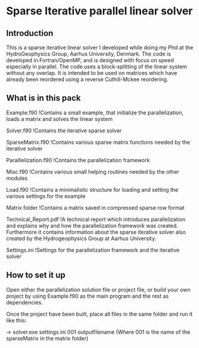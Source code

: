 # Sparse Iterative parallel linear solver

## Introduction

This is a sparse iterative linear solver I developed while doing my Phd at the HydroGeophysics Group, Aarhus University, Denmark.
The code is developed in Fortran/OpenMP, and is designed with focus on speed especially in parallel.
The code uses a block-splitting of the linear system without any overlap. 
It is intended to be used on matrices which have already been reordered using a reverse Cuthill-Mckee reordering.


## What is in this pack

Example.f90              !Contains a small example, that initialize the parallelization, loads a matrix and solves the linear system

Solver.f90               !Contains the iterative sparse solver 

SparseMatrix.f90         !Contains various sparse matrix functions needed by the iterative solver 

Paralllelization.f90     !Contains the parallelization framework

Misc.f90                 !Contains various small helping routines needed by the other modules   

Load.f90                 !Contains a minimalistic structure for loading and setting the various settings for the example

Matrix folder            !Contains a matrix saved in compressed sparse row format

Technical_Report.pdf     !A technical report which introduces parallelization and explains why and how the parallelization framework was created. Furthermore it contains information about the sparse iterative solver also created by the Hydrogeophysics Group at Aarhus University.

Settings.ini             !Settings for the parallelization framework and the iterative solver

## How to set it up

Open either the parallelization solution file or project file, or build your own project by using Example.f90 as the main program and the rest as dependencies.

Once the project have been built, place all files in the same folder and run it like this:

-> solver.exe settings.ini 001 outputfilename        (Where 001 is the name of the sparseMatrix in the matrix folder)
